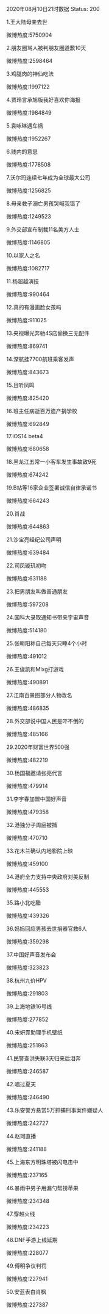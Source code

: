 2020年08月10日21时数据
Status: 200

1.王大陆母亲去世

微博热度:5750904

2.朋友圈骂人被判朋友圈道歉10天

微博热度:2598464

3.鸡腿肉的神仙吃法

微博热度:1997122

4.贾玲言承旭版我好喜欢你海报

微博热度:1984849

5.袁咏琳遇车祸

微博热度:1952267

6.贱内的意思

微博热度:1778508

7.沃尔玛连续七年成为全球最大公司

微博热度:1256825

8.母亲救子溺亡男孩哭喊我错了

微博热度:1249523

9.外交部宣布制裁11名美方人士

微博热度:1146805

10.以家人之名

微博热度:1082717

11.杨超越演技

微博热度:990464

12.真的有漫画脸女孩吗

微博热度:911025

13.央视曝光奔驰4S店偷换三无配件

微博热度:869741

14.深航挂7700航班乘客发声

微博热度:843673

15.且听凤鸣

微博热度:825420

16.班主任病逝百万遗产捐学校

微博热度:692849

17.iOS14 beta4

微博热度:680658

18.黑龙江五常一小客车发生事故致9死

微博热度:674242

19.B站等16家企业签署诚信自律承诺书

微博热度:664243

20.肖战

微博热度:644863

21.沙宝亮经纪公司声明

微博热度:639484

22.司凤璇玑初吻

微博热度:631188

23.把男朋友叫做普通朋友

微博热度:597208

24.国科大录取通知书带来宇宙声音

微博热度:514180

25.张朝阳称自己每天只睡4个小时

微博热度:491012

26.王俊凯和Mlxg打游戏

微博热度:490891

27.江南百景图部分人物改名

微博热度:486835

28.外交部说中国人民是吓不倒的

微博热度:485166

29.2020年财富世界500强

微博热度:482219

30.杨国福邀请张亮代言

微博热度:479914

31.李宇春加盟中国好声音

微博热度:479358

32.港独分子周庭被捕

微博热度:470710

33.花木兰确认内地影院上映

微博热度:459100

34.港府全力支持中央政府对美反制

微博热度:445553

35.路小北吃醋

微博热度:439326

36.妈妈回应男孩去世捐器官救6人

微博热度:359298

37.中国好声音发布会

微博热度:323823

38.杭州九价HPV

微博热度:291803

39.上海地铁16号线

微博热度:277852

40.宋妍霏助理手机壁纸

微博热度:251863

41.民警查洪失联3天归来后泪奔

微博热度:246587

42.唱过夏天

微博热度:246490

43.乐安警方悬赏5万抓捕刑事案件嫌疑人

微博热度:242727

44.赵珂直播

微博热度:241188

45.上海东方明珠塔被闪电击中

微博热度:237165

46.暴雨中男子用漏勺帮捞苹果

微博热度:234348

47.穿越火线

微博热度:234223

48.DNF手游上线延期

微博热度:228077

49.傅明争议判罚

微博热度:227941

50.安蓝表白肖枫

微博热度:227387

